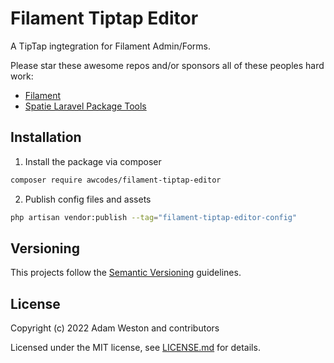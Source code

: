 # Filament Tiptap Editor

A TipTap ingtegration for Filament Admin/Forms.

Please star these awesome repos and/or sponsors all of these peoples hard work:

- [Filament](https://github.com/laravel-filament/filament)
- [Spatie Laravel Package Tools](https://github.com/spatie/laravel-package-tools)

## Installation

1. Install the package via composer

```bash
composer require awcodes/filament-tiptap-editor
```

2. Publish config files and assets

```bash
php artisan vendor:publish --tag="filament-tiptap-editor-config"
```

## Versioning

This projects follow the [Semantic Versioning](https://semver.org/) guidelines.

## License

Copyright (c) 2022 Adam Weston and contributors

Licensed under the MIT license, see [LICENSE.md](LICENSE.md) for details.
